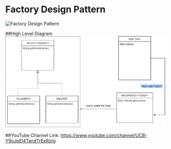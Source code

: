 # Factory Design Pattern
![Factory Design Pattern](img/FactoryPattern.jpg)

##High Level Diagram
![High Level Diagram](img/factoryDesignPatternhld.jpg)


##YouTube Channel Link:
https://www.youtube.com/channel/UCB-Y9oJpEl4TandTrEeRztg

